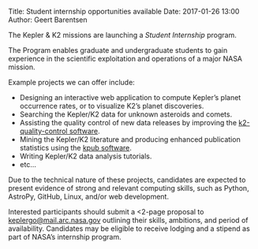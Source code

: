 Title: Student internship opportunities available
Date: 2017-01-26 13:00
Author: Geert Barentsen

The Kepler &amp; K2 missions are launching a *Student Internship* program.

The Program enables graduate and undergraduate students
to gain experience in the scientific exploitation and operations
of a major NASA mission.

Example projects we can offer include:

* Designing an interactive web application to compute Kepler’s planet occurrence rates, or to visualize K2’s planet discoveries.
* Searching the Kepler/K2 data for unknown asteroids and comets.
* Assisting the quality control of new data releases by improving the [k2-quality-control software](https://github.com/KeplerGO/k2-quality-control).
* Mining the Kepler/K2 literature and producing enhanced publication statistics using the [kpub software](https://github.com/KeplerGO/kpub).
* Writing Kepler/K2 data analysis tutorials.
* etc...

Due to the technical nature of these projects, 
candidates are expected to present evidence
of strong and relevant computing skills,
such as Python, AstroPy, GitHub, Linux, and/or web development.

Interested participants should submit a <2-page proposal
to [keplergo@mail.arc.nasa.gov](keplergo@mail.arc.nasa.gov)
outlining their skills, ambitions, and period of availability. 
Candidates may be eligible to receive lodging and a stipend
as part of NASA’s internship program.
